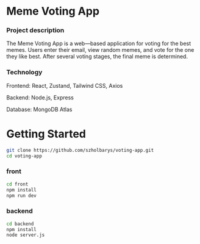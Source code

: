 # Meme Voting App

### Project description

The Meme Voting App is a web—based application for voting for the best memes. Users enter their email, view random memes, and vote for the one they like best. After several voting stages, the final meme is determined.

### Technology

Frontend: React, Zustand, Tailwind CSS, Axios

Backend: Node.js, Express

Database: MongoDB Atlas

# Getting Started

```bash
git clone https://github.com/szholbarys/voting-app.git
cd voting-app
```

### front

```bash
cd front
npm install
npm run dev
```

### backend

```bash
cd backend
npm install
node server.js
```
